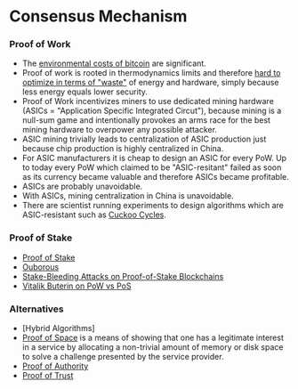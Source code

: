 # Consensus Mechanism

### Proof of Work
- The [environmental costs of bitcoin](https://j3l7h.de/talks/2012-09-20_Environmental_Cost_of_Bitcoin.pdf) are significant.
- Proof of work is rooted in thermodynamics limits and therefore [hard to optimize in terms of "waste"](https://download.wpsoftware.net/bitcoin/asic-faq.pdf) of energy and hardware, simply because less energy equals lower security.
- Proof of Work incentivizes miners to use dedicated mining hardware (ASICs = "Application Specific Integrated Circut"), because mining is a null-sum game and intentionally provokes an arms race for the best mining hardware to overpower any possible attacker.
- ASIC mining trivially leads to centralization of ASIC production just because chip production is highly centralized in China.
- For ASIC manufacturers it is cheap to design an ASIC for every PoW. Up to today every PoW which claimed to be "ASIC-resitant" failed as soon as its currency became valuable and therefore ASICs became profitable.
- ASICs are probably unavoidable.
- With ASICs, mining centralization in China is unavoidable.
- There are scientist running experiments to design algorithms which are ASIC-resistant such as [Cuckoo Cycles](https://github.com/tromp/cuckoo).

### Proof of Stake
- [Proof of Stake](https://download.wpsoftware.net/bitcoin/pos.pdf)
- [Ouborous](https://eprint.iacr.org/2016/889.pdf)
- [Stake-Bleeding Attacks on Proof-of-Stake Blockchains](https://eprint.iacr.org/2018/248.pdf)
- [Vitalik Buterin on PoW vs PoS](https://www.youtube.com/watch?v=hxSUCao7psM)

### Alternatives
- [Hybrid Algorithms]
- [Proof of Space](https://en.wikipedia.org/wiki/Proof-of-space) is a means of showing that one has a legitimate interest in a service by allocating a non-trivial amount of memory or disk space to solve a challenge presented by the service provider.
- [Proof of Authority]()
- [Proof of Trust]()
